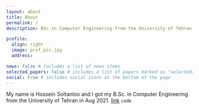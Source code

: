 ```yaml
---
layout: about
title: About
permalink: /
description: BSc in Computer Engineering from the University of Tehran.

profile:
  align: right
  image: prof_pic.jpg
  address:

news: false # includes a list of news items
selected_papers: false # includes a list of papers marked as "selected={true}"
social: true # includes social icons at the bottom of the page
---
```


My name is Hossein Soltanloo and I got my B.Sc. in Computer Engineering from the University of Tehran in Aug 2021. [link](link) `code`
